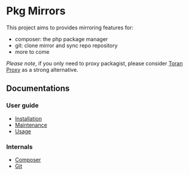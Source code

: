 Pkg Mirrors
===========

This project aims to provides mirroring features for:
 - composer: the php package manager
 - git: clone mirror and sync repo repository
 - more to come

*Please note*, if you only need to proxy packagist, please consider [Toran Proxy](https://toranproxy.com/) 
as a strong alternative. 


Documentations
--------------

### User guide

 * [Installation](docs/installation.md)
 * [Maintenance](docs/maintenance.md)
 * [Usage](docs/usage.md)

### Internals

 * [Composer](docs/composer.md)
 * [Git](docs/git.md)
 